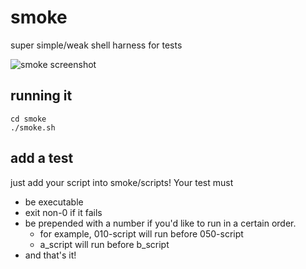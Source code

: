 # smoke

super simple/weak shell harness for tests

![smoke screenshot](http://tonina.petalphile.com/stuff/smoke.png)

## running it

```
cd smoke
./smoke.sh
```

## add a test

just add your script into smoke/scripts!  Your test must

* be executable
* exit non-0 if it fails
* be prepended with a number if you'd like to run in a certain order.
  * for example, 010-script will run before 050-script
  * a_script will run before b_script
* and that's it!

